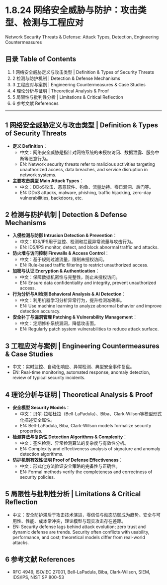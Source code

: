 # 1.8.24 网络安全威胁与防护：攻击类型、检测与工程应对

Network Security Threats & Defense: Attack Types, Detection, Engineering Countermeasures

## 目录 Table of Contents

1. 1 网络安全威胁定义与攻击类型 | Definition & Types of Security Threats
2. 2 检测与防护机制 | Detection & Defense Mechanisms
3. 3 工程应对与案例 | Engineering Countermeasures & Case Studies
4. 4 理论分析与证明 | Theoretical Analysis & Proof
5. 5 局限性与批判性分析 | Limitations & Critical Reflection
6. 6 参考文献 References

---

## 1 网络安全威胁定义与攻击类型 | Definition & Types of Security Threats

- **定义 Definition**：
  - 中文：网络安全威胁是指针对网络系统的未授权访问、数据泄露、服务中断等恶意行为。
  - EN: Network security threats refer to malicious activities targeting unauthorized access, data breaches, and service disruption in network systems.
- **主要攻击类型 Main Attack Types**：
  - 中文：DDoS攻击、恶意软件、钓鱼、流量劫持、零日漏洞、后门等。
  - EN: DDoS attacks, malware, phishing, traffic hijacking, zero-day vulnerabilities, backdoors, etc.

## 2 检测与防护机制 | Detection & Defense Mechanisms

- **入侵检测与防御 Intrusion Detection & Prevention**：
  - 中文：IDS/IPS用于监控、检测和拦截异常流量与攻击行为。
  - EN: IDS/IPS monitor, detect, and block abnormal traffic and attacks.
- **防火墙与访问控制 Firewalls & Access Control**：
  - 中文：基于规则过滤流量，限制未授权访问。
  - EN: Rule-based traffic filtering to restrict unauthorized access.
- **加密与认证 Encryption & Authentication**：
  - 中文：保障数据机密性与完整性，防止未授权访问。
  - EN: Ensure data confidentiality and integrity, prevent unauthorized access.
- **行为分析与AI检测 Behavioral Analysis & AI Detection**：
  - 中文：利用机器学习分析异常行为，提升检测准确率。
  - EN: Use machine learning to analyze abnormal behavior and improve detection accuracy.
- **安全补丁与漏洞管理 Patching & Vulnerability Management**：
  - 中文：定期修补系统漏洞，降低攻击面。
  - EN: Regularly patch system vulnerabilities to reduce attack surface.

## 3 工程应对与案例 | Engineering Countermeasures & Case Studies

- 中文：实时监控、自动化响应、异常检测、典型安全事件复盘。
- EN: Real-time monitoring, automated response, anomaly detection, review of typical security incidents.

## 4 理论分析与证明 | Theoretical Analysis & Proof

- **安全模型 Security Models**：
  - 中文：贝尔-拉帕杜拉（Bell-LaPadula）、Biba、Clark-Wilson等模型形式化描述安全属性。
  - EN: Bell-LaPadula, Biba, Clark-Wilson models formalize security properties.
- **检测算法与复杂性 Detection Algorithms & Complexity**：
  - 中文：签名检测、异常检测算法的复杂度与有效性分析。
  - EN: Complexity and effectiveness analysis of signature and anomaly detection algorithms.
- **防护机制有效性证明 Proof of Defense Effectiveness**：
  - 中文：形式化方法验证安全策略的完备性与正确性。
  - EN: Formal methods verify the completeness and correctness of security policies.

## 5 局限性与批判性分析 | Limitations & Critical Reflection

- 中文：安全防护滞后于攻击技术演进，零信任与动态防御成为趋势。安全与可用性、性能、成本常冲突，理论模型与现实攻击存在差距。
- EN: Security defense lags behind attack evolution; zero trust and dynamic defense are trends. Security often conflicts with usability, performance, and cost; theoretical models differ from real-world attacks.

## 6 参考文献 References

- RFC 4949, ISO/IEC 27001, Bell-LaPadula, Biba, Clark-Wilson, SIEM, IDS/IPS, NIST SP 800-53
